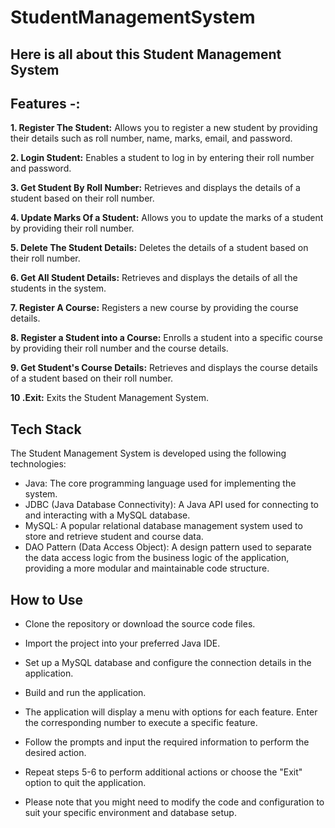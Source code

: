 # StudentManagementSystem 
## Here is all about this Student Management System 
## Features -:

**1. Register The Student:** Allows you to register a new student by providing their details such as roll number, name, marks, email, and password.

**2. Login Student:** Enables a student to log in by entering their roll number and password.

**3. Get Student By Roll Number:** Retrieves and displays the details of a student based on their roll number.

**4. Update Marks Of a Student:** Allows you to update the marks of a student by providing their roll number.

**5. Delete The Student Details:** Deletes the details of a student based on their roll number.

**6. Get All Student Details:** Retrieves and displays the details of all the students in the system.

**7. Register A Course:** Registers a new course by providing the course details.

**8. Register a Student into a Course:** Enrolls a student into a specific course by providing their roll number and the course details.

**9. Get Student's Course Details:** Retrieves and displays the course details of a student based on their roll number.

**10 .Exit:** Exits the Student Management System.

## Tech Stack
The Student Management System is developed using the following technologies:

- Java: The core programming language used for implementing the system.
- JDBC (Java Database Connectivity): A Java API used for connecting to and interacting with a MySQL database.
- MySQL: A popular relational database management system used to store and retrieve student and course data.
- DAO Pattern (Data Access Object): A design pattern used to separate the data access logic from the business logic of the application, providing a more modular and maintainable code structure.

## How to Use
- Clone the repository or download the source code files.

- Import the project into your preferred Java IDE.

- Set up a MySQL database and configure the connection details in the application.

- Build and run the application.

- The application will display a menu with options for each feature. Enter the corresponding number to execute a specific feature.

- Follow the prompts and input the required information to perform the desired action.

- Repeat steps 5-6 to perform additional actions or choose the "Exit" option to quit the application.

- Please note that you might need to modify the code and configuration to suit your specific environment and database setup.
